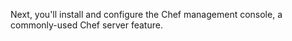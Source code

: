 Next, you'll install and configure the Chef management console, a commonly-used Chef server feature.
